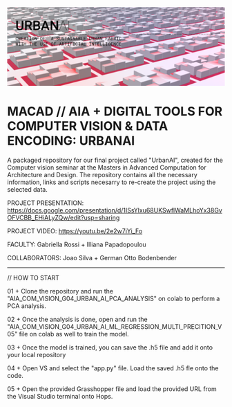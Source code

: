 <img src="./URBANAI.png">

# MACAD // AIA + DIGITAL TOOLS FOR COMPUTER VISION & DATA ENCODING: URBANAI
A packaged repository for our final project called "UrbanAI", created for the Computer vision seminar at the Masters in Advanced Computation for Architecture and Design.
The repository contains all the necessary information, links and scripts necesarry to re-create the project using the selected data.


PROJECT PRESENTATION: https://docs.google.com/presentation/d/1ISsYlxu68UKSwflWaMLhoYx38GvOFVCBB_EHiALyZQw/edit?usp=sharing

PROJECT VIDEO: https://youtu.be/2e2w7iYi_Fo

FACULTY: Gabriella Rossi + Illiana Papadopoulou

COLLABORATORS: Joao Silva + German Otto Bodenbender


-----------------------------------------

// HOW TO START

01 + Clone the repository and run the "AIA_COM_VISION_G04_URBAN_AI_PCA_ANALYSIS" on colab to perform a PCA analysis.

02 + Once the analysis is done, open and run the "AIA_COM_VISION_G04_URBAN_AI_ML_REGRESSION_MULTI_PRECITION_V05" file on colab as well to train the model.

03 + Once the model is trained, you can save the .h5 file and add it onto your local repository

04 + Open VS and select the "app.py" file. Load the saved .h5 fle onto the code.

05 + Open the provided Grasshopper file and load the provided URL from the Visual Studio terminal onto Hops.

